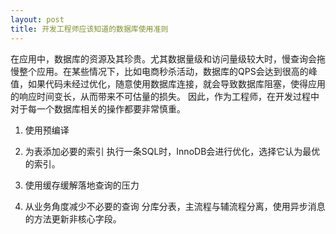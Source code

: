 ```yaml
---
layout: post
title: 开发工程师应该知道的数据库使用准则
---
```


在应用中，数据库的资源及其珍贵。尤其数据量级和访问量级较大时，慢查询会拖慢整个应用。在某些情况下，比如电商秒杀活动，数据库的QPS会达到很高的峰值，如果代码未经过优化，随意使用数据库连接，就会导致数据库阻塞，使得应用的响应时间变长，从而带来不可估量的损失。
因此，作为工程师，在开发过程中对于每一个数据库相关的操作都要非常慎重。

1. 使用预编译

2. 为表添加必要的索引
执行一条SQL时，InnoDB会进行优化，选择它认为最优的索引。

3. 使用缓存缓解落地查询的压力

4. 从业务角度减少不必要的查询
分库分表，主流程与辅流程分离，使用异步消息的方法更新非核心字段。


